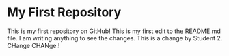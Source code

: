 # My First Repository

This is my first repository on GitHub!
This is my first edit to the README.md file.
I am writing anything to see the changes. 
This is a change by Student 2.
CHange CHANge.!
